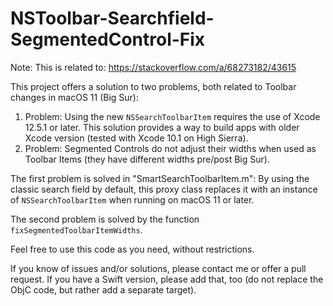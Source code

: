 # NSToolbar-Searchfield-SegmentedControl-Fix

Note: This is related to: https://stackoverflow.com/a/68273182/43615

This project offers a solution to two problems, both related to Toolbar changes in macOS 11 (Big Sur):

1. Problem: Using the new `NSSearchToolbarItem` requires the use of Xcode 12.5.1 or later. This solution provides a way to build apps with older Xcode version (tested with Xcode 10.1 on High Sierra).
2. Problem: Segmented Controls do not adjust their widths when used as Toolbar Items (they have different widths pre/post Big Sur).

The first problem is solved in "SmartSearchToolbarItem.m": By using the classic search field  by default, this proxy class replaces it with an instance of `NSSearchToolbarItem` when running on macOS 11 or later.

The second problem is solved by the function `fixSegmentedToolbarItemWidths`.

Feel free to use this code as you need, without restrictions.

If you know of issues and/or solutions, please contact me or offer a pull request. If you have a Swift version, please add that, too (do not replace the ObjC code, but rather add a separate target).
